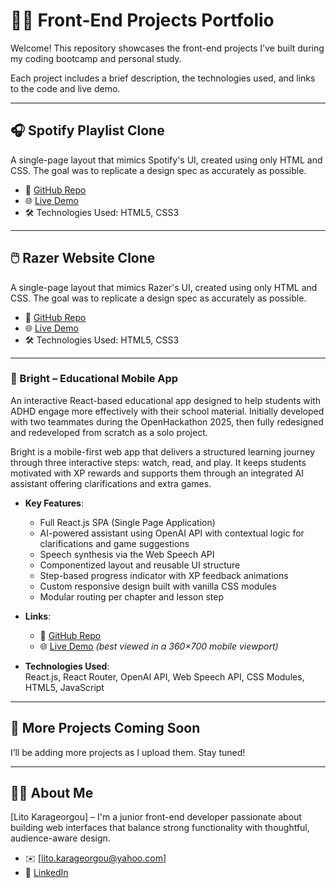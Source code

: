 # 🧑‍💻 Front-End Projects Portfolio

Welcome! This repository showcases the front-end projects I've built during my coding bootcamp and personal study.

Each project includes a brief description, the technologies used, and links to the code and live demo.

---

## 🎧 Spotify Playlist Clone

A single-page layout that mimics Spotify's UI, created using only HTML and CSS. The goal was to replicate a design spec as accurately as possible.

- 📁 [GitHub Repo](https://github.com/LitoKarageorgou/spotify-playlist-clone)
- 🌐 [Live Demo](https://spotify-playlist-clone-project.netlify.app)
- 🛠️ Technologies Used: HTML5, CSS3

---

## 🖱️ Razer Website Clone

A single-page layout that mimics Razer's UI, created using only HTML and CSS. The goal was to replicate a design spec as accurately as possible.

- 📁 [GitHub Repo](https://github.com/LitoKarageorgou//razer-website-clone)
- 🌐 [Live Demo](https://razer-website-clone.netlify.app)
- 🛠️ Technologies Used: HTML5, CSS3
  
---

### 🧠 Bright – Educational Mobile App
An interactive React-based educational app designed to help students with ADHD engage more effectively with their school material. Initially developed with two teammates during the OpenHackathon 2025, then fully redesigned and redeveloped from scratch as a solo project.

Bright is a mobile-first web app that delivers a structured learning journey through three interactive steps: watch, read, and play. It keeps students motivated with XP rewards and supports them through an integrated AI assistant offering clarifications and extra games.

- **Key Features**:
  - Full React.js SPA (Single Page Application)
  - AI-powered assistant using OpenAI API with contextual logic for clarifications and game suggestions
  - Speech synthesis via the Web Speech API
  - Componentized layout and reusable UI structure
  - Step-based progress indicator with XP feedback animations
  - Custom responsive design built with vanilla CSS modules
  - Modular routing per chapter and lesson step

- **Links**:  
  - 📁 [GitHub Repo](https://github.com/LitoKarageorgou/bright-app)
  - 🌐 [Live Demo](https://bright-education.netlify.app/) *(best viewed in a 360×700 mobile viewport)*

- **Technologies Used**:  
  React.js, React Router, OpenAI API, Web Speech API, CSS Modules, HTML5, JavaScript

---

## 🚧 More Projects Coming Soon

I’ll be adding more projects as I upload them. Stay tuned!

---

## 🙋‍♀️ About Me

[Lito Karageorgou] –  I'm a junior front-end developer passionate about building web interfaces that balance strong functionality with thoughtful, audience-aware design.

- ✉️ [lito.karageorgou@yahoo.com]
- 💼 [LinkedIn](https://www.linkedin.com/in/lito-karageorgou/)
